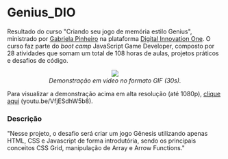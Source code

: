 # Genius_DIO
Resultado do curso "Criando seu jogo de memória estilo Genius", ministrado por [Gabriela Pinheiro](https://github.com/SpruceGabriela "Gabriela Pinheiro") na plataforma [Digital Innovation One](https://digitalinnovation.one/ "Digital Innovation One"). O curso faz parte do *boot camp* JavaScript Game Developer, composto por 28 atividades que somam um total de 108 horas de aulas, projetos práticos e desafios de código.

<p align="center"> <img src="https://media.giphy.com/media/hpZqHYiklG8YckIjki/giphy.gif"/> <br> <i>Demonstração em vídeo no formato GIF (30s).</i> </p>

Para visualizar a demonstração acima em alta resolução (até 1080p), [clique aqui](https://youtu.be/VfjESdhW5b8 "Demonstração do jogo.") (you<span>tu</span>.be/VfjESdhW5b8).

### Descrição
"Nesse projeto, o desafio será criar um jogo Gênesis utilizando apenas HTML, CSS e Javascript de forma introdutória, sendo os principais conceitos CSS Grid, manipulação de Array e Arrow Functions."
